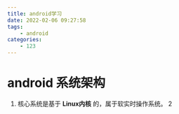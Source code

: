 ```yaml
---
title: android学习
date: 2022-02-06 09:27:58
tags: 
	- android
categories:
	- 123
---
```



<!-- more -->

# android 系统架构
1. 核心系统是基于 **Linux内核** 的，属于软实时操作系统。
2